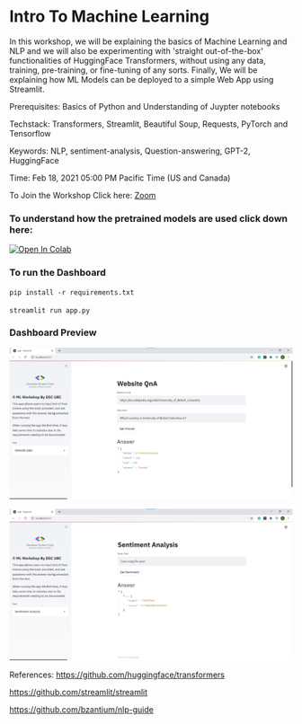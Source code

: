# Intro To Machine Learning

In this workshop, we will be explaining the basics of Machine Learning and NLP and we will also be experimenting with 'straight out-of-the-box' functionalities of HuggingFace Transformers, without using any data, training, pre-training, or fine-tuning of any sorts. Finally, We will be explaining how ML Models can be deployed to a simple Web App using Streamlit. 

Prerequisites: Basics of Python and Understanding of Juypter notebooks

Techstack: Transformers, Streamlit, Beautiful Soup, Requests, PyTorch and Tensorflow

Keywords: NLP, sentiment-analysis, Question-answering, GPT-2, HuggingFace

Time: Feb 18, 2021 05:00 PM Pacific Time (US and Canada)

To Join the Workshop Click here: [Zoom](https://us02web.zoom.us/j/89189905104?pwd=c3RpV1pIeG5UN1pKQ1FYbi9hTGRXQT09)



### To understand how the pretrained models are used click down here:

[![Open In Colab](https://colab.research.google.com/assets/colab-badge.svg)](https://colab.research.google.com/github/gagan3012/huggingface/blob/master/WorkshopNotebook.ipynb)
 
### To run the Dashboard

```
pip install -r requirements.txt 

streamlit run app.py
```

### Dashboard Preview

![qna](images/qna.png)

![sen](images/senti.png)


References:
https://github.com/huggingface/transformers

https://github.com/streamlit/streamlit

https://github.com/bzantium/nlp-guide
